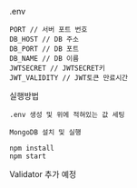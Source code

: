 .env
```
PORT // 서버 포트 번호
DB_HOST // DB 주소
DB_PORT // DB 포트
DB_NAME // DB 이름
JWTSECRET // JWTSECRET키
JWT_VALIDITY // JWT토큰 만료시간
```

실행방법
```
.env 생성 및 위에 적혀있는 값 세팅

MongoDB 설치 및 실행

npm install
npm start
```

Validator 추가 예정
